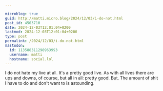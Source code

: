 ```yaml
---

microblog: true
guid: http://matti.micro.blog/2024/12/03/i-do-not.html
post_id: 4503710
date: 2024-12-03T12:01:04+0200
lastmod: 2024-12-03T12:01:04+0200
type: post
permalink: /2024/12/03/i-do-not.html
mastodon:
  id: 113588311298963993
  username: matti
  hostname: social.lol
---
```

I do not hate my live at all. It's a pretty good live. As with all lives there are ups and downs, of course, but all in all: pretty good. But. The amount of shit I have to do and don't want to is astounding.
